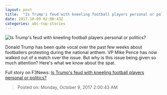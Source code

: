 ```yaml
---
layout: post
title:  "Is Trump's feud with kneeling football players personal or politics?"
date: 2017-10-09 02:00:43Z
categories: abc-top-stories
---
```


![Is Trump's feud with kneeling football players personal or politics?](http://www.abc.net.au/news/image/9029946-1x1-700x700.png)

Donald Trump has been quite vocal over the past few weeks about footballers protesting during the national anthem. VP Mike Pence has now walked out of a match over the issue. But why is this issue being given so much attention? Here's what we know about the spat.


Full story on F3News: [Is Trump's feud with kneeling football players personal or politics?](http://www.f3nws.com/n/mKmgbD)

> Posted on: Monday, October 9, 2017 2:00:43 AM
